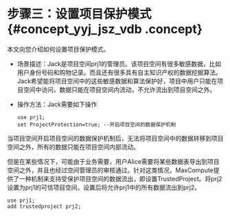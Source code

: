 # 步骤三：设置项目保护模式 {#concept_yyj_jsz_vdb .concept}

本文向您介绍如何设置项目保护模式。

-   场景描述：Jack是项目空间prj1的管理员。该项目空间有很多敏感数据，比如用户身份号码和购物记录。而且还有很多具有自主知识产权的数据挖掘算法。Jack希望能将项目空间中的这些敏感数据和算法保护好，项目中用户只能在项目空间中访问，数据只能在项目空间内流动，不允许流出到项目空间之外。
-   操作方法：Jack需要如下操作

    ```
    use prj1;
    set ProjectProtection=true; --开启项目空间的数据保护机制
    ```


当项目空间开启项目空间的数据保护机制后，无法将项目空间中的数据转移到项目空间之外，所有的数据只能在项目空间内部流动。

但是在某些情况下，可能由于业务需要，用户Alice需要将某些数据表导出到项目空间之外，并且也经过空间管理员的审核通过。针对这类情况，MaxCompute提供了一种机制来支持受保护项目空间的数据流出，即设置TrustedProject。将prj2设置为prj1的可信项目空间，设置后将允许prj1中的所有数据流出到prj2。

```
use prj1;
add trustedproject prj2;
```

